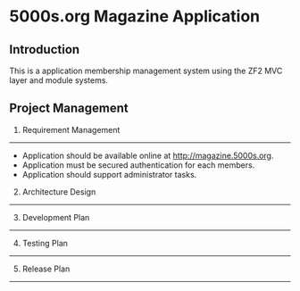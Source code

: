 5000s.org Magazine Application
==============================

Introduction
------------
This is a application membership management system using the ZF2 MVC layer and module systems.

Project Management
------------------

1. Requirement Management
-------------------------
* Application should be available online at http://magazine.5000s.org.
* Application must be secured authentication for each members.
* Application should support administrator tasks.

2. Architecture Design
----------------------

3. Development Plan
-------------------

4. Testing Plan
---------------

5. Release Plan
---------------
